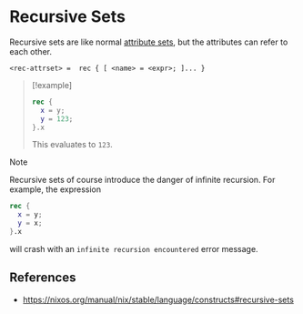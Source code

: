 # Recursive Sets

Recursive sets are like normal [attribute sets](data-types.md), but the attributes can refer to each other.

```
<rec-attrset> =  rec { [ <name> = <expr>; ]... }
```

> [!example]
> 
> ```nix
> rec {
>   x = y;
>   y = 123;
> }.x
> ```
> 
> This evaluates to `123`.

> [!note]
> 
> Recursive sets of course introduce the danger of infinite recursion. For example, the expression
> 
> ```nix
> rec {
>   x = y;
>   y = x;
> }.x
> ```
> 
> will crash with an `infinite recursion encountered` error message.
> 

## References

- https://nixos.org/manual/nix/stable/language/constructs#recursive-sets